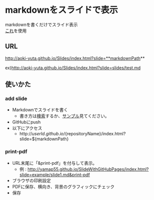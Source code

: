 # markdownをスライドで表示
markdownを書くだけでスライド表示\
[これ](https://github.com/yamap55/SlideWithGitHubPages)を使用

## URL

http://aoki-yuta.github.io/Slides/index.html?slide=**markdownPath**

ex)http://aoki-yuta.github.io/Slides/index.html?slide=slides/test.md

## 使いかた
### add slide
- Markdownでスライドを書く
  - 書き方は[検索](https://www.google.com/search?q=revelal.js+markdown)するか、[サンプル](https://raw.githubusercontent.com/yamap55/SlideWithGitHubPages/master/example/slide1.md)見てください。
- GitHubにpush
- 以下にアクセス
  - http://${userId}.github.io/${repositoryName}/index.html?slide=${markdownPath}

### print-pdf
- URL末尾に「&print-pdf」を付与して表示。
  - 例 : http://yamap55.github.io/SlideWithGitHubPages/index.html?slide=example/slide1.md&print-pdf
- ブラウザの印刷設定
- PDFに保存、横向き、背景のグラフィックにチェック
- 保存


